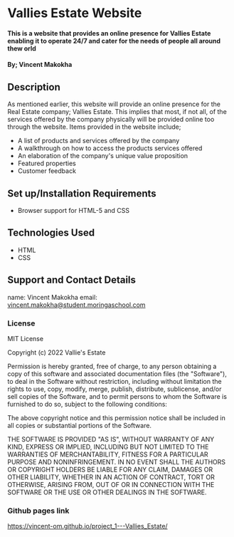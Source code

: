 # Vallies Estate Website

#### This is a website that provides an online presence for Vallies Estate enabling it to operate 24/7 and cater for the needs of people all around thew orld

#### By; **Vincent Makokha**

## Description
As mentioned earlier, this website will provide an online presence for the Real Estate company; Vallies Estate. This implies that most, if not all, of the services offered by the company physically will be provided online too through the website. Items provided in the website  include;
* A list of products and  services offered by the company
* A walkthrough on how to access the products services offered
* An elaboration of the company's unique value proposition
* Featured properties
* Customer feedback

## Set up/Installation Requirements
* Browser support for HTML-5 and CSS

## Technologies Used
* HTML
* CSS

## Support and Contact Details
name: Vincent Makokha
email: vincent.makokha@student.moringaschool.com

### License
MIT License

Copyright (c) 2022 Vallie's Estate

Permission is hereby granted, free of charge, to any person obtaining a copy
of this software and associated documentation files (the "Software"), to deal
in the Software without restriction, including without limitation the rights
to use, copy, modify, merge, publish, distribute, sublicense, and/or sell
copies of the Software, and to permit persons to whom the Software is
furnished to do so, subject to the following conditions:

The above copyright notice and this permission notice shall be included in all
copies or substantial portions of the Software.

THE SOFTWARE IS PROVIDED "AS IS", WITHOUT WARRANTY OF ANY KIND, EXPRESS OR
IMPLIED, INCLUDING BUT NOT LIMITED TO THE WARRANTIES OF MERCHANTABILITY,
FITNESS FOR A PARTICULAR PURPOSE AND NONINFRINGEMENT. IN NO EVENT SHALL THE
AUTHORS OR COPYRIGHT HOLDERS BE LIABLE FOR ANY CLAIM, DAMAGES OR OTHER
LIABILITY, WHETHER IN AN ACTION OF CONTRACT, TORT OR OTHERWISE, ARISING FROM,
OUT OF OR IN CONNECTION WITH THE SOFTWARE OR THE USE OR OTHER DEALINGS IN THE
SOFTWARE.

### Github pages link
https://vincent-om.github.io/project_1---Vallies_Estate/